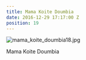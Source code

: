 ```yaml
---
title: Mama Koite Doumbia
date: 2016-12-29 17:17:00 Z
position: 19
---
```


![mama_koite_doumbia18.jpg](/uploads/mama_koite_doumbia18.jpg)

Mama Koite Doumbia
